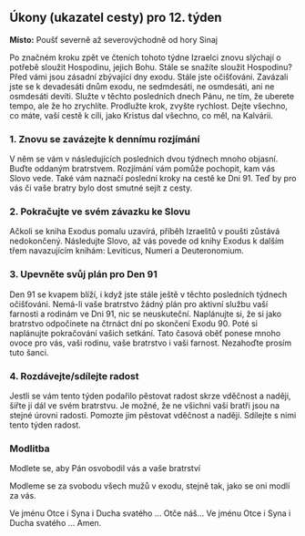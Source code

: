 ## Úkony (ukazatel cesty) pro 12. týden

**Místo:** Poušť severně až severovýchodně od hory Sinaj

Po značném kroku zpět ve čteních tohoto týdne Izraelci znovu slýchají o potřebě sloužit Hospodinu, jejich
Bohu. Stále se snažíte sloužit Hospodinu? Před vámi jsou zásadní zbývající dny exodu. Stále jste očišťováni.
Zavázali jste se k devadesáti dnům exodu, ne sedmdesáti, ne osmdesáti, ani ne osmdesáti devíti. Služte
v těchto posledních dnech Pánu, ne tím, že uberete tempo, ale že ho zrychlíte. Prodlužte krok, zvyšte
rychlost. Dejte všechno, co máte, vaší cestě k cíli, jako Kristus dal všechno, co měl, na Kalvárii.

### 1. Znovu se zavázejte k dennímu rozjímání

V něm se vám v následujících posledních dvou týdnech mnoho objasní. Buďte oddaným bratrstvem. Rozjímání vám pomůže pochopit, kam vás Slovo vede. Také vám naznačí poslední kroky na cestě ke Dni 91. Teď by pro vás či vaše bratry bylo dost smutné sejít z cesty.

### 2. Pokračujte ve svém závazku ke Slovu

Ačkoli se kniha Exodus pomalu uzavírá, příběh Izraelitů v poušti zůstává nedokončený. Následujte Slovo, až vás povede od knihy Exodus k dalším třem navazujícím knihám: Leviticus, Numeri a Deuteronomium.

### 3. Upevněte svůj plán pro Den 91

Den 91 se kvapem blíží, i když jste stále ještě v těchto posledních týdnech očišťováni. Nemá-li vaše bratrstvo žádný plán pro aktivní službu vaší farnosti a rodinám ve Dni 91, nic se neuskuteční. Naplánujte si, že si jako bratrstvo odpočinete na čtrnáct dní po skončení Exodu 90. Poté si naplánujte pokračování vašich setkání. Tato časová oběť ponese mnoho ovoce pro vás, vaši rodinu, vaše bratrstvo i vaši farnost. Nezahoďte prosím tuto šanci.

### 4. Rozdávejte/sdílejte radost

Jestli se vám tento týden podařilo pěstovat radost skrze vděčnost a naději, šiřte ji dál ve svém bratrstvu. Je možné, že ne všichni vaši bratři jsou na stejné úrovni radosti. Pomozte jim pěstovat vděčnost a naději. Sdílejte s nimi tento týden radost.

### Modlitba

Modlete se, aby Pán osvobodil vás a vaše bratrství

Modleme se za svobodu všech mužů v exodu, stejně tak, jako se oni modlí za vás.

Ve jménu Otce i Syna i Ducha svatého … Otče náš… Ve jménu Otce i Syna i Ducha svatého … Amen.

